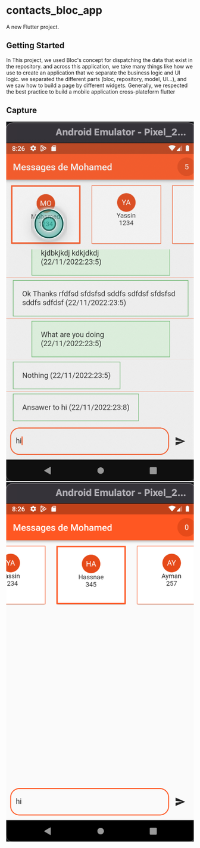 # contacts_bloc_app

A new Flutter project.

## Getting Started

In This project, we used Bloc's concept for dispatching the data that exist in the repository. and across this application, we take many things like how we use to create an application that we separate the business logic and UI logic. we separated the different parts (bloc, repository, model, UI...), and we saw how to build a page by different widgets. Generally, we respected the best practice to build a mobile application cross-plateform flutter

## Capture

![](./capture/cap1.png)
![](./capture/cap2.png)